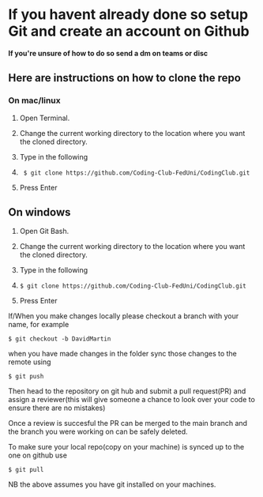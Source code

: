 # If you havent already done so setup Git and create an account on Github

**If you're unsure of how to do so send a dm on teams or disc**



##  **Here are instructions on how to clone the repo**

### **On mac/linux**

1.  Open Terminal.

2.  Change the current working directory to the location where you want the cloned directory.

3.  Type in the following

4.  ``` $ git clone https://github.com/Coding-Club-FedUni/CodingClub.git```

5.  Press Enter


## **On windows**

1.  Open Git Bash.

2.  Change the current working directory to the location where you want the cloned directory.

3.  Type in the following

4.  ```$ git clone https://github.com/Coding-Club-FedUni/CodingClub.git```

5.  Press Enter


If/When you make changes locally please checkout a branch with your name, for example

```$ git checkout -b DavidMartin ```

when you have made changes in the folder sync those changes to the remote using 

```$ git push```

Then head to the repository on git hub and submit a pull request(PR) and assign a reviewer(this will give someone a chance to look over your code to ensure there are no mistakes)

Once a review is succesful the PR can be merged to the main branch and the branch you were working on can be safely deleted.

To make sure your local repo(copy on your machine) is synced up to the one on github use

```$ git pull```

NB the above assumes you have git installed on your machines.
 
 
